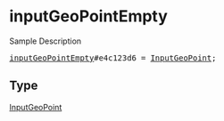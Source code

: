 # inputGeoPointEmpty

Sample Description

<pre>
<a href="../constructor/inputGeoPointEmpty.md">inputGeoPointEmpty</a>#e4c123d6 = <a href="../type/InputGeoPoint.md">InputGeoPoint</a>;
</pre>

## Type

<a href="../type/InputGeoPoint.md">InputGeoPoint</a>
